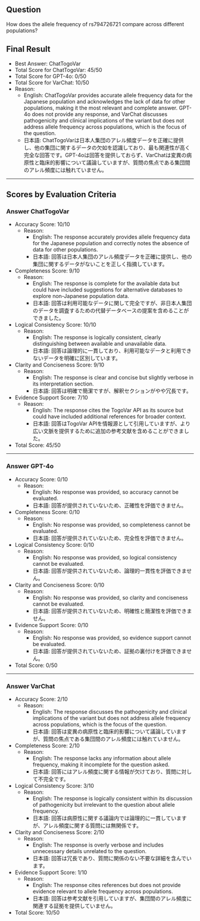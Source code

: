 ## Question

How does the allele frequency of rs794726721 compare across different populations?

## Final Result

- Best Answer: ChatTogoVar
- Total Score for ChatTogoVar: 45/50
- Total Score for GPT-4o: 0/50
- Total Score for VarChat: 10/50
- Reason:
  - English: ChatTogoVar provides accurate allele frequency data for the Japanese population and acknowledges the lack of data for other populations, making it the most relevant and complete answer. GPT-4o does not provide any response, and VarChat discusses pathogenicity and clinical implications of the variant but does not address allele frequency across populations, which is the focus of the question.
  - 日本語: ChatTogoVarは日本人集団のアレル頻度データを正確に提供し、他の集団に関するデータの欠如を認識しており、最も関連性が高く完全な回答です。GPT-4oは回答を提供しておらず、VarChatは変異の病原性と臨床的影響について議論していますが、質問の焦点である集団間のアレル頻度には触れていません。

---

## Scores by Evaluation Criteria

### Answer ChatTogoVar
- Accuracy Score: 10/10
  - Reason: 
    - English: The response accurately provides allele frequency data for the Japanese population and correctly notes the absence of data for other populations.
    - 日本語: 回答は日本人集団のアレル頻度データを正確に提供し、他の集団に関するデータがないことを正しく指摘しています。
- Completeness Score: 9/10
  - Reason: 
    - English: The response is complete for the available data but could have included suggestions for alternative databases to explore non-Japanese population data.
    - 日本語: 回答は利用可能なデータに関して完全ですが、非日本人集団のデータを調査するための代替データベースの提案を含めることができました。
- Logical Consistency Score: 10/10
  - Reason: 
    - English: The response is logically consistent, clearly distinguishing between available and unavailable data.
    - 日本語: 回答は論理的に一貫しており、利用可能なデータと利用できないデータを明確に区別しています。
- Clarity and Conciseness Score: 9/10
  - Reason: 
    - English: The response is clear and concise but slightly verbose in its interpretation section.
    - 日本語: 回答は明確で簡潔ですが、解釈セクションがやや冗長です。
- Evidence Support Score: 7/10
  - Reason: 
    - English: The response cites the TogoVar API as its source but could have included additional references for broader context.
    - 日本語: 回答はTogoVar APIを情報源として引用していますが、より広い文脈を提供するために追加の参考文献を含めることができました。
- Total Score: 45/50

---

### Answer GPT-4o
- Accuracy Score: 0/10
  - Reason: 
    - English: No response was provided, so accuracy cannot be evaluated.
    - 日本語: 回答が提供されていないため、正確性を評価できません。
- Completeness Score: 0/10
  - Reason: 
    - English: No response was provided, so completeness cannot be evaluated.
    - 日本語: 回答が提供されていないため、完全性を評価できません。
- Logical Consistency Score: 0/10
  - Reason: 
    - English: No response was provided, so logical consistency cannot be evaluated.
    - 日本語: 回答が提供されていないため、論理的一貫性を評価できません。
- Clarity and Conciseness Score: 0/10
  - Reason: 
    - English: No response was provided, so clarity and conciseness cannot be evaluated.
    - 日本語: 回答が提供されていないため、明確性と簡潔性を評価できません。
- Evidence Support Score: 0/10
  - Reason: 
    - English: No response was provided, so evidence support cannot be evaluated.
    - 日本語: 回答が提供されていないため、証拠の裏付けを評価できません。
- Total Score: 0/50

---

### Answer VarChat
- Accuracy Score: 2/10
  - Reason: 
    - English: The response discusses the pathogenicity and clinical implications of the variant but does not address allele frequency across populations, which is the focus of the question.
    - 日本語: 回答は変異の病原性と臨床的影響について議論していますが、質問の焦点である集団間のアレル頻度には触れていません。
- Completeness Score: 2/10
  - Reason: 
    - English: The response lacks any information about allele frequency, making it incomplete for the question asked.
    - 日本語: 回答にはアレル頻度に関する情報が欠けており、質問に対して不完全です。
- Logical Consistency Score: 3/10
  - Reason: 
    - English: The response is logically consistent within its discussion of pathogenicity but irrelevant to the question about allele frequency.
    - 日本語: 回答は病原性に関する議論内では論理的に一貫していますが、アレル頻度に関する質問には無関係です。
- Clarity and Conciseness Score: 2/10
  - Reason: 
    - English: The response is overly verbose and includes unnecessary details unrelated to the question.
    - 日本語: 回答は冗長であり、質問に関係のない不要な詳細を含んでいます。
- Evidence Support Score: 1/10
  - Reason: 
    - English: The response cites references but does not provide evidence relevant to allele frequency across populations.
    - 日本語: 回答は参考文献を引用していますが、集団間のアレル頻度に関連する証拠を提供していません。
- Total Score: 10/50